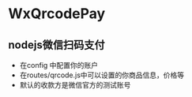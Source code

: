 # WxQrcodePay
## nodejs微信扫码支付
- 在config 中配置你的账户
- 在routes/qrcode.js中可以设置的你商品信息，价格等
- 默认的收款方是微信官方的测试账号

